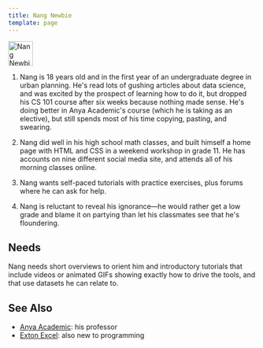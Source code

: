 ```yaml
---
title: Nang Newbie
template: page
---
```


<p>
  <img class="title" src="@root/files/learner-personas/nang-newbie.png" alt="Nang Newbie" width="50" />
</p>

1. Nang is 18 years old and in the first year of an undergraduate degree in
   urban planning. He's read lots of gushing articles about data science, and
   was excited by the prospect of learning how to do it, but dropped his CS 101
   course after six weeks because nothing made sense. He's doing better in Anya
   Academic's course (which he is taking as an elective), but still spends most
   of his time copying, pasting, and swearing.

2. Nang did well in his high school math classes, and built himself a home page
   with HTML and CSS in a weekend workshop in grade 11. He has accounts on nine
   different social media site, and attends all of his morning classes online.

3. Nang wants self-paced tutorials with practice exercises, plus forums where he
   can ask for help.

4. Nang is reluctant to reveal his ignorance—he would rather get a low grade and
   blame it on partying than let his classmates see that he's floundering.

## Needs

Nang needs short overviews to orient him and introductory tutorials that include
videos or animated GIFs showing exactly how to drive the tools, and that use
datasets he can relate to.

## See Also

-   [Anya Academic](../anya-academic/): his professor
-   [Exton Excel](../exton-excel): also new to programming
